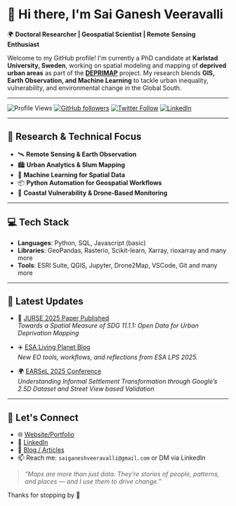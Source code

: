 # 👋 Hi there, I'm Sai Ganesh Veeravalli

🌍 **Doctoral Researcher | Geospatial Scientist | Remote Sensing Enthusiast**

Welcome to my GitHub profile! I'm currently a PhD candidate at **Karlstad University, Sweden**, working on spatial modeling and mapping of **deprived urban areas** as part of the **[DEPRIMAP](https://sola.kau.se/deprimap/)** project. My research blends **GIS, Earth Observation, and Machine Learning** to tackle urban inequality, vulnerability, and environmental change in the Global South.

---
![Profile Views](https://komarev.com/ghpvc/?username=saiganeshv&style=flat-square)
[![GitHub followers](https://img.shields.io/github/followers/saiganeshv?style=social)](https://github.com/saiganeshv)
[![Twitter Follow](https://img.shields.io/twitter/follow/SaiGaneshVeera1?style=social)](https://x.com/SaiGaneshVeera1)
[![LinkedIn](https://img.shields.io/badge/LinkedIn-blue?logo=linkedin&style=flat&logoColor=white)](https://www.linkedin.com/in/saiganeshveeravalli/)


---

## 🔬 Research & Technical Focus

- 🛰️ **Remote Sensing & Earth Observation**
- 🏙️ **Urban Analytics & Slum Mapping**
- 🧠 **Machine Learning for Spatial Data**
- 📦 **Python Automation for Geospatial Workflows**
- 🌊 **Coastal Vulnerability & Drone-Based Monitoring**

---

## 💻 Tech Stack

- **Languages**: Python, SQL, Javascript (basic)
- **Libraries**: GeoPandas, Rasterio, Scikit-learn, Xarray, rioxarray and many more
- **Tools**: ESRI Suite, QGIS, Jupyter, Drone2Map, VSCode, Git and many more

---

## 📢 Latest Updates

- 📄 [JURSE 2025 Paper Published](https://ieeexplore.ieee.org/document/11076033)  
  *Towards a Spatial Measure of SDG 11.1.1: Open Data for Urban Deprivation Mapping*

- ✈️ [ESA Living Planet Blog](https://sola.kau.se/deprimap/2025/06/30/esa-lps2025/)  
  *New EO tools, workflows, and reflections from ESA LPS 2025.*

- 🌍 [EARSeL 2025 Conference](https://isprs-archives.copernicus.org/articles/XLVIII-M-7-2025/245/2025/)  
  *Understanding Informal Settlement Transformation through Google’s 2.5D Dataset and Street View based Validation*

---

## 🤝 Let's Connect

- 🌐 [Website/Portfolio](https://www.sgveeravalli.com/)
- 🔗 [LinkedIn](https://www.linkedin.com/in/saiganeshveeravalli/)
- 📝 [Blog / Articles](https://sola.kau.se/deprimap/blog/)
- 📫 Reach me: `saiganeshveeravalli@gmail.com` or DM via LinkedIn



> _“Maps are more than just data. They’re stories of people, patterns, and places — and I use them to drive change.”_

Thanks for stopping by 👋

<!---
saiga143/saiga143 is a ✨ special ✨ repository because its `README.md` (this file) appears on your GitHub profile.
You can click the Preview link to take a look at your changes.
--->
